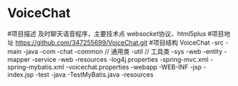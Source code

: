 # VoiceChat

#项目描述
及时聊天语音程序，主要技术点 websocket协议、html5plus
#项目地址
https://github.com/347255699/VoiceChat.git
#项目结构
VoiceChat
  -src
    -main
      -java
        -com
          -chat
            -common // 通用类
              -util // 工具类
        	-sys
        		-web
        		-entity
        		-mapper
        		-service
        		-web
      -resources
        -log4j.properties
        -spring-mvc.xml
        -spring-mybatis.xml
        -voicechat.properties
      -webapp
        -WEB-INF
        	-jsp
        		-index.jsp
    -test
    	-java
    		-TestMyBatis.java
    	-resources
